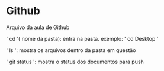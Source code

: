# Github

Arquivo da aula de Github 
 
 ' cd '( nome da pasta): entra na pasta. 
 	exemplo: ' cd Desktop ' 

 ' ls ': mostra os arquivos dentro da pasta em questão 
 
 ' git status ': mostra o status dos documentos para push 
 
 
